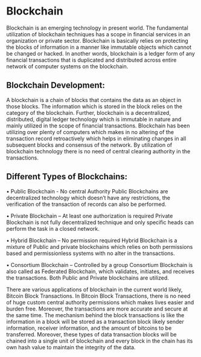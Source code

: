 # Blockchain

Blockchain is an emerging technology in present world. The fundamental utilization of blockchain techniques has a scope in financial services in an organization or private sector. Blockchain is basically relies on protecting the blocks of information in a manner like immutable objects which cannot be changed or hacked. In another words, blockchain is a ledger form of any financial transactions that is duplicated and distributed across entire network of computer systems on the blockchain.

## Blockchain Development:

A blockchain is a chain of blocks that contains the data as an object in those blocks. The information which is stored in the block relies on the category of the blockchain. Further, blockchain is a decentralized, distributed, digital ledger technology which is immutable in nature and mainly utilized in the scope of financial transactions. Blockchain has been utilizing over plenty of computers which makes in no altering of the transaction record retroactively which helps in eliminating changes in all subsequent blocks and consensus of the network. By utilization of blockchain technology there is no need of central clearing authority in the transactions. 

## Different Types of Blockchains:

•	Public Blockchain - No central Authority
Public Blockchains are decentralized technology which doesn’t have any restrictions, the verification of the transaction of records can also be performed.

•	Private Blockchain – At least one authorization is required
Private Blockchain is not fully decentralized technique and only specific heads can perform the task in a closed network.

•	Hybrid Blockchain – No permission required
Hybrid Blockchain is a mixture of Public and private blockchains which relies on both permissions based and permissionless systems with no alter in the transactions.

•	Consortium Blockchain – Controlled by a group
Consortium Blockchain is also called as Federated Blockchain, which validates, initiates, and receives the transactions. Both Public and Private blockchains are utilized.

There are various applications of blockchain in the current world likely, Bitcoin Block Transactions. In Bitcoin Block Transactions, there is no need of huge custom central authority permissions which makes lives easier and burden free. Moreover, the transactions are more accurate and secure at the same time. The mechanism behind the block transactions is like the information in a block will be stored as a transaction block likely sender information, receiver information, and the amount of bitcoins to be transferred. Moreover, these types of data transaction blocks will be chained into a single unit of blockchain and every block in the chain has its own hash value to maintain the integrity of the data.

